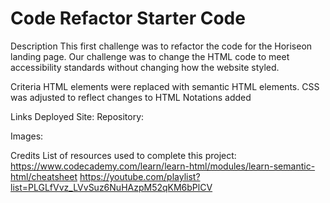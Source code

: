 # Code Refactor Starter Code

Description
  This first challenge was to refactor the code for the Horiseon landing page. Our challenge was to change the HTML code to meet accessibility standards without changing   how the website styled.

Criteria
	HTML elements were replaced with semantic HTML elements.
	CSS was adjusted to reflect changes to HTML
	Notations added

Links
	Deployed Site:
	Repository: 
	
Images:


Credits
	List of resources used to complete this project:
		https://www.codecademy.com/learn/learn-html/modules/learn-semantic-html/cheatsheet
		https://youtube.com/playlist?list=PLGLfVvz_LVvSuz6NuHAzpM52qKM6bPlCV

